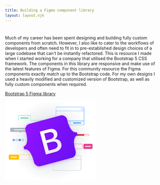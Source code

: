 ```yaml
---
title: Building a Figma component library
layout: layout.njk
---
```


<div style="margin-top: 40px" class="grid-600-1">
<div>
Much of my career has been spent designing and building fully custom components from scratch. However, I also like to cater to the workflows of developers and often need to fit in to pre-established design choices of a large codebase that can't be instantly refactored. This is resource I made when I started working for a company that utilised the Bootstrap 5 CSS framework. The components in this library are responsive and make use of the latest features of Figma. For this community resource the Figma components exactly match up to the Bootstrap code. For my own designs I used a heavily modified and customized version of Bootstrap, as well as fully custom components when required.

<a class='btn' href="https://www.figma.com/community/file/1024992794016228272/Bootstrap-5/">Bootstrap 5 Figma library</a>

</div>
<img style="width: 300px;" src='/assets/bootstrap.svg' alt='Bootstrap logo' />
</div>

